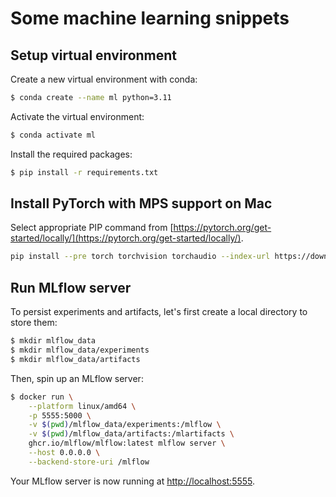 # Some machine learning snippets

## Setup virtual environment

Create a new virtual environment with conda:

```bash
$ conda create --name ml python=3.11
```

Activate the virtual environment:

```bash
$ conda activate ml
```

Install the required packages:

```bash
$ pip install -r requirements.txt
```

## Install PyTorch with MPS support on Mac

Select appropriate PIP command from [https://pytorch.org/get-started/locally/](https://pytorch.org/get-started/locally/).

```bash
pip install --pre torch torchvision torchaudio --index-url https://download.pytorch.org/whl/nightly/cpu
```

## Run MLflow server

To persist experiments and artifacts, let's first create a local directory to store them:

```bash
$ mkdir mlflow_data
$ mkdir mlflow_data/experiments
$ mkdir mlflow_data/artifacts
```

Then, spin up an MLflow server:

```bash
$ docker run \
    --platform linux/amd64 \
    -p 5555:5000 \
    -v $(pwd)/mlflow_data/experiments:/mlflow \
    -v $(pwd)/mlflow_data/artifacts:/mlartifacts \
    ghcr.io/mlflow/mlflow:latest mlflow server \
    --host 0.0.0.0 \
    --backend-store-uri /mlflow
```

Your MLflow server is now running at [http://localhost:5555](http://localhost:5555).
